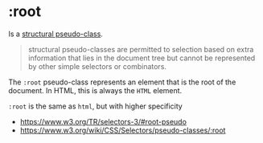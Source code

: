# :root

Is a [structural pseudo-class](https://www.w3.org/TR/selectors-3/#structural-pseudos).

> structural pseudo-classes are permitted to selection based on extra information that lies in the document tree but cannot be represented by other simple selectors or combinators.

The `:root` pseudo-class represents an element that is the root of the document. In HTML, this is always the `HTML` element.

`:root` is the same as `html`, but with higher specificity

* <https://www.w3.org/TR/selectors-3/#root-pseudo>
* <https://www.w3.org/wiki/CSS/Selectors/pseudo-classes/:root>

